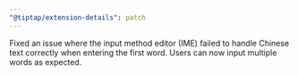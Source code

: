 ```yaml
---
"@tiptap/extension-details": patch
---
```


Fixed an issue where the input method editor (IME) failed to handle Chinese text correctly when entering the first word. Users can now input multiple words as expected.
